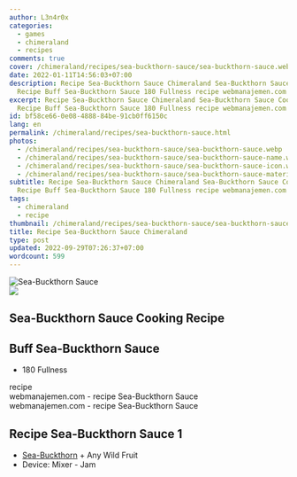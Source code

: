 ```yaml
---
author: L3n4r0x
categories:
  - games
  - chimeraland
  - recipes
comments: true
cover: /chimeraland/recipes/sea-buckthorn-sauce/sea-buckthorn-sauce.webp
date: 2022-01-11T14:56:03+07:00
description: Recipe Sea-Buckthorn Sauce Chimeraland Sea-Buckthorn Sauce Cooking
  Recipe Buff Sea-Buckthorn Sauce 180 Fullness recipe webmanajemen.com
excerpt: Recipe Sea-Buckthorn Sauce Chimeraland Sea-Buckthorn Sauce Cooking
  Recipe Buff Sea-Buckthorn Sauce 180 Fullness recipe webmanajemen.com
id: bf58ce66-0e08-4888-84be-91cb0ff6150c
lang: en
permalink: /chimeraland/recipes/sea-buckthorn-sauce.html
photos:
  - /chimeraland/recipes/sea-buckthorn-sauce/sea-buckthorn-sauce.webp
  - /chimeraland/recipes/sea-buckthorn-sauce/sea-buckthorn-sauce-name.webp
  - /chimeraland/recipes/sea-buckthorn-sauce/sea-buckthorn-sauce-icon.webp
  - /chimeraland/recipes/sea-buckthorn-sauce/sea-buckthorn-sauce-material.webp
subtitle: Recipe Sea-Buckthorn Sauce Chimeraland Sea-Buckthorn Sauce Cooking
  Recipe Buff Sea-Buckthorn Sauce 180 Fullness recipe webmanajemen.com
tags:
  - chimeraland
  - recipe
thumbnail: /chimeraland/recipes/sea-buckthorn-sauce/sea-buckthorn-sauce.webp
title: Recipe Sea-Buckthorn Sauce Chimeraland
type: post
updated: 2022-09-29T07:26:37+07:00
wordcount: 599
---
```


<link
  rel="stylesheet"
  href="https://rawcdn.githack.com/dimaslanjaka/Web-Manajemen/870a349/css/bootstrap-5-3-0-alpha3-wrapper.css"
/>
<section id="bootstrap-wrapper">
  <div data-bs-theme="dark">
    <div class="card mb-2">
      <div class="card-body">
        <div class="row g-0">
          <div class="col-sm-4 position-relative mb-2">
            <img
              src="https://www.webmanajemen.com/chimeraland/recipes/sea-buckthorn-sauce/sea-buckthorn-sauce-material.webp"
              class="card-img fit-cover w-100 h-100"
              alt="Sea-Buckthorn Sauce"
              data-fancybox="true"
            />
          </div>
          <div class="col-sm-8 mb-2">
            <div class="card-body">
              <div class="d-flex flex-row align-items-center mb-3">
                <img
                  class="d-inline-block me-2"
                  src="https://www.webmanajemen.com/chimeraland/recipes/sea-buckthorn-sauce/sea-buckthorn-sauce-icon.webp"
                  width="auto"
                  height="auto"
                  style="vertical-align: middle"
                />
                <h2 class="fs-5">Sea-Buckthorn Sauce Cooking Recipe</h2>
              </div>
              <h2 class="card-title fs-5">Buff Sea-Buckthorn Sauce</h2>
              <div class="card-text">
                <ul>
                  <li>180 Fullness</li>
                </ul>
              </div>
              <span class="badge rounded-pill">recipe</span>
            </div>
            <div class="card-footer text-end text-muted mt-auto">
              webmanajemen.com - recipe Sea-Buckthorn Sauce
            </div>
          </div>
        </div>
      </div>
      <div class="card-footer text-end text-muted">
        webmanajemen.com - recipe Sea-Buckthorn Sauce
      </div>
    </div>
    <div class="row mb-2">
      <div class="col-12 col-lg-6 recipe-item mb-2">
        <div class="card">
          <div class="card-body">
            <h2 class="card-title fs-5">Recipe Sea-Buckthorn Sauce 1</h2>
            <div class="card-text">
              <ul>
                <li>
                  <a
                    class="text-decoration-none text-primary"
                    href="/chimeraland/materials/sea-buckthorn.html"
                    >Sea-Buckthorn</a
                  ><span> + </span>Any Wild Fruit
                </li>
                <li>Device: Mixer - Jam</li>
              </ul>
            </div>
          </div>
        </div>
      </div>
    </div>
  </div>
</section>